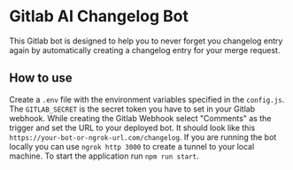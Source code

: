 # Gitlab AI Changelog Bot

This Gitlab bot is designed to help you to never forget you changelog entry again by automatically creating a changelog entry for your merge request.

## How to use

Create a `.env` file with the environment variables specified in the `config.js`.
The `GITLAB_SECRET` is the secret token you have to set in your Gitlab webhook.
While creating the Gitlab Webhook select "Comments" as the trigger and set the URL to your deployed bot. It should look like this `https://your-bot-or-ngrok-url.com/changelog`.
If you are running the bot locally you can use `ngrok http 3000` to create a tunnel to your local machine. To start the application run `npm run start`.
